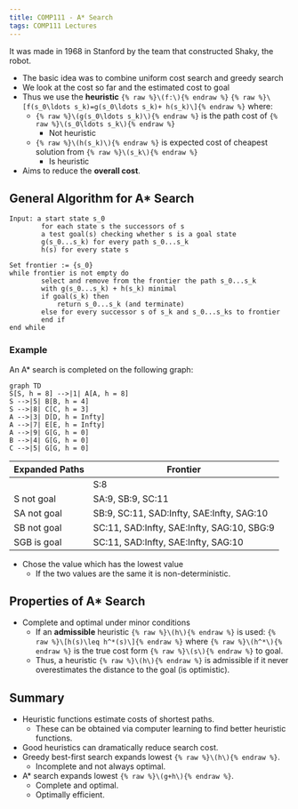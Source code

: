 ```yaml
---
title: COMP111 - A* Search
tags: COMP111 Lectures
---
```

It was made in 1968 in Stanford by the team that constructed Shaky, the robot.

* The basic idea was to combine uniform cost search and greedy search
* We look at the cost so far and the estimated cost to goal
* Thus  we use the **heuristic** `{% raw %}\(f:\){% endraw %}` `{% raw %}\[f(s_0\ldots s_k)=g(s_0\ldots s_k)+ h(s_k)\]{% endraw %}` where:
	* `{% raw %}\(g(s_0\ldots s_k)\){% endraw %}` is the path cost of `{% raw %}\(s_0\ldots s_k\){% endraw %}`
		* Not heuristic
	* `{% raw %}\(h(s_k)\){% endraw %}` is expected cost of cheapest solution from `{% raw %}\(s_k\){% endraw %}`
		* Is heuristic
* Aims to reduce the **overall cost**.

## General Algorithm for A* Search
```
Input: a start state s_0
		for each state s the successors of s
		a test goal(s) checking whether s is a goal state
		g(s_0...s_k) for every path s_0...s_k
		h(s) for every state s
		
Set frontier := {s_0}
while frontier is not empty do
		select and remove from the frontier the path s_0...s_k
		with g(s_0...s_k) + h(s_k) minimal
		if goal(s_k) then
			return s_0...s_k (and terminate)
		else for every successor s of s_k and s_0...s_ks to frontier
		end if
end while
```

### Example
An A* search is completed on the following graph:

```mermaid
graph TD
S[S, h = 8] -->|1| A[A, h = 8]
S -->|5| B[B, h = 4]
S -->|8| C[C, h = 3]
A -->|3| D[D, h = Infty]
A -->|7| E[E, h = Infty]
A -->|9| G[G, h = 0]
B -->|4| G[G, h = 0]
C -->|5| G[G, h = 0]
```

| Expanded Paths | Frontier |
| --- | --- |
| | S:8 |
| S not goal | SA:9, SB:9, SC:11 |
| SA not goal | SB:9, SC:11, SAD:Infty, SAE:Infty, SAG:10 |
| SB not goal | SC:11, SAD:Infty, SAE:Infty, SAG:10, SBG:9 |
| SGB is goal | SC:11, SAD:Infty, SAE:Infty, SAG:10 |

* Chose the value which has the lowest value
	* If the two values are the same it is non-deterministic.
	
## Properties of A* Search

* Complete and optimal under minor conditions
	* If an **admissible** heuristic `{% raw %}\(h\){% endraw %}` is used: `{% raw %}\[h(s)\leq h^*(s)\]{% endraw %}` where `{% raw %}\(h^*\){% endraw %}` is the true cost form `{% raw %}\(s\){% endraw %}` to goal.
	* Thus, a heuristic `{% raw %}\(h\){% endraw %}` is admissible if it never overestimates the distance to the goal (is optimistic).
	
## Summary
* Heuristic functions estimate costs of shortest paths.
	* These can be obtained via computer learning to find better heuristic functions. 
* Good heuristics can dramatically reduce search cost.
* Greedy best-first search expands lowest `{% raw %}\(h\){% endraw %}`.
	* Incomplete and not always optimal.
* A* search expands lowest `{% raw %}\(g+h\){% endraw %}`.
	* Complete and optimal.
	* Optimally efficient.

